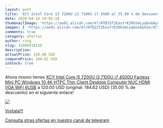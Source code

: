 ```yaml
---
layout: post
title: 'XCY Intel Core i5 7200U i3 7100U i7 4500 al 35.00 % de descuento'
date: 2020-04-16 19:02:18
thumbnailImage: 'https://ae01.alicdn.com/kf/HTB1ST2EasfrK1RkSmLyq6xGApXaV/XCY-Intel-Core-i5-7200U-i3-7100U-i7-4500U-Fanless-Mini-PC-Windows-10-4K-HTPC.jpg_350x350._SL200_.jpg'
images: [ 'https://ae01.alicdn.com/kf/HTB1ST2EasfrK1RkSmLyq6xGApXaV/XCY-Intel-Core-i5-7200U-i3-7100U-i7-4500U-Fanless-Mini-PC-Windows-10-4K-HTPC.jpg_350x350._SL200_.jpg' ]
comments: true
category: ofertas
author: ring
slug: 32966918119
description:
actualPrice: 120.00 USD
comparePrice: 184.62 USD
inStock: true
---
```


Ahora mismo tienes [XCY Intel Core i5 7200U i3 7100U i7 4500U Fanless Mini PC Windows 10 4K HTPC Thin Client Desktop Computer NUC HDMI VGA WiFi 6USB](https://www.amazon.com/dp/32966918119/?tag=redken08-20) a 120.00 USD (original: 184.62 USD) (35.00 %  de descuento) en el siguiente enlace!

[![](https://ae01.alicdn.com/kf/HTB1ST2EasfrK1RkSmLyq6xGApXaV/XCY-Intel-Core-i5-7200U-i3-7100U-i7-4500U-Fanless-Mini-PC-Windows-10-4K-HTPC.jpg_350x350._SL200_.jpg)](https://www.amazon.com/dp/32966918119/?tag=redken08-20)

[Visítala!!!](https://www.amazon.com/dp/32966918119/?tag=redken08-20)

[Consulta otras ofertas en nuestro canal de telegram](https://t.me/s/ofertas25)
